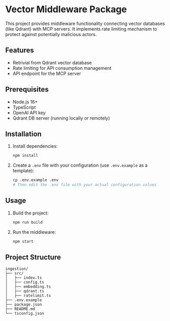 # Vector Middleware Package

This project provides middleware functionality connecting vector databases (like Qdrant) with MCP servers. It implements rate limiting mechanism to protect against potentially malicious actors.


## Features

- Retrivial from Qdrant vector database
- Rate limiting for API consumption management
- API endpoint for the MCP server

## Prerequisites

- Node.js 16+
- TypeScript
- OpenAI API key
- Qdrant DB server (running locally or remotely)

## Installation

1. Install dependencies:
   ```bash
   npm install
   ```

2. Create a `.env` file with your configuration (use `.env.example` as a template):
   ```bash
   cp .env.example .env
   # Then edit the .env file with your actual configuration values
   ```

## Usage

1. Build the project:
   ```bash
   npm run build
   ```

2. Run the middleware:
   ```bash
   npm start
   ```

## Project Structure

```
ingestion/
├── src/
│   ├── index.ts                  
│   ├── config.ts               
│   ├── embedding.ts           
│   ├── qdrant.ts            
│   ├── ratelimit.ts              
├── .env.example         
├── package.json
├── README.md                     
└── tsconfig.json
```

